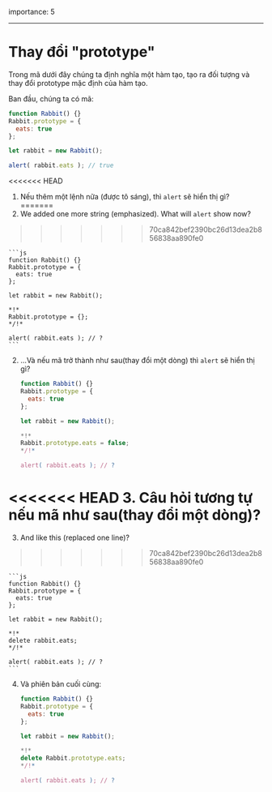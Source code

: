 importance: 5

---

# Thay đổi "prototype"

Trong mã dưới đây chúng ta định nghĩa một hàm tạo, tạo ra đối tượng và thay đổi prototype mặc định của hàm tạo.

Ban đầu, chúng ta có mã:

```js run
function Rabbit() {}
Rabbit.prototype = {
  eats: true
};

let rabbit = new Rabbit();

alert( rabbit.eats ); // true
```


<<<<<<< HEAD
1. Nếu thêm một lệnh nữa (được tô sáng), thì `alert` sẽ hiển thị gì?
=======
1. We added one more string (emphasized). What will `alert` show now?
>>>>>>> 70ca842bef2390bc26d13dea2b856838aa890fe0

    ```js
    function Rabbit() {}
    Rabbit.prototype = {
      eats: true
    };

    let rabbit = new Rabbit();

    *!*
    Rabbit.prototype = {};
    */!*

    alert( rabbit.eats ); // ?
    ```

2. ...Và nếu mã trở thành như sau(thay đổi một dòng) thì `alert` sẽ hiển thị gì?

    ```js
    function Rabbit() {}
    Rabbit.prototype = {
      eats: true
    };

    let rabbit = new Rabbit();

    *!*
    Rabbit.prototype.eats = false;
    */!*

    alert( rabbit.eats ); // ?
    ```

<<<<<<< HEAD
3. Câu hỏi tương tự nếu mã như sau(thay đổi một dòng)?
=======
3. And like this (replaced one line)?
>>>>>>> 70ca842bef2390bc26d13dea2b856838aa890fe0

    ```js
    function Rabbit() {}
    Rabbit.prototype = {
      eats: true
    };

    let rabbit = new Rabbit();

    *!*
    delete rabbit.eats;
    */!*

    alert( rabbit.eats ); // ?
    ```

4. Và phiên bản cuối cùng:

    ```js
    function Rabbit() {}
    Rabbit.prototype = {
      eats: true
    };

    let rabbit = new Rabbit();

    *!*
    delete Rabbit.prototype.eats;
    */!*

    alert( rabbit.eats ); // ?
    ```
